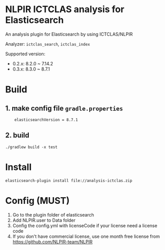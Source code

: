 # NLPIR ICTCLAS analysis for Elasticsearch

An analysis plugin for Elasticsearch by using ICTCLAS/NLPIR

Analyzer: `ictclas_search`, `ictclas_index`

Supported version: 

- 0.2.x: 8.2.0 ~ 7.14.2
- 0.3.x: 8.3.0 ~ 8.7.1

# Build

## 1. make config file `gradle.properties`

``` properties
    elasticsearchVersion = 8.7.1
```

## 2. build 

    ./gradlew build -x test


# Install 

    elasticsearch-plugin install file://analysis-ictclas.zip


# Config (MUST)

1. Go to the plugin folder of elasticsearch
2. Add NLPIR.user to Data folder
3. Config the config.yml with licenseCode if your license need a license code
4. If you don't have commercial license, use one month free license from https://github.com/NLPIR-team/NLPIR


